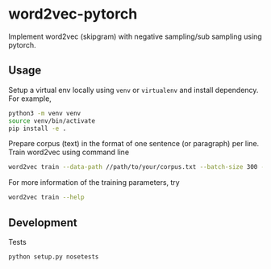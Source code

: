 # word2vec-pytorch

Implement word2vec (skipgram) with negative sampling/sub sampling using pytorch.

## Usage

Setup a virtual env locally using `venv` or `virtualenv` and install dependency. For example,
```bash
python3 -m venv venv
source venv/bin/activate
pip install -e .

```

Prepare corpus (text) in the format of one sentence (or paragraph) per line. Train word2vec using command line
```bash
word2vec train --data-path //path/to/your/corpus.txt --batch-size 300 --lr 0.01

```

For more information of the training parameters, try
```bash
word2vec train --help

```

## Development

Tests
```bash
python setup.py nosetests

```
